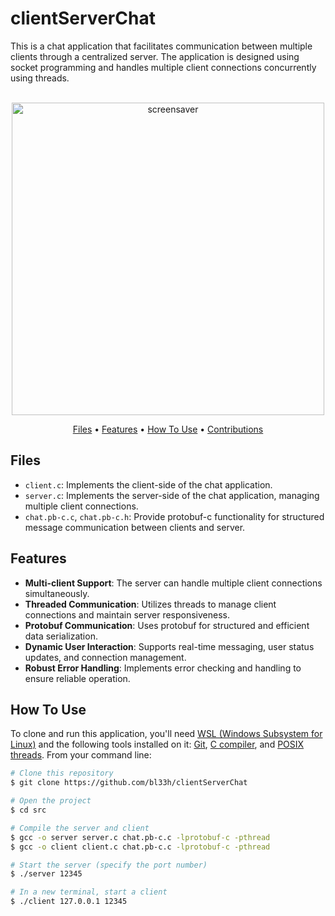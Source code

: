 # clientServerChat
This is a chat application that facilitates communication between multiple clients through a centralized server. The application is designed using socket programming and handles multiple client connections concurrently using threads.

<p align="center">
  <br>
  <img src="https://media4.giphy.com/media/v1.Y2lkPTc5MGI3NjExaWtqZmU5Z2Ezb25sbnBoeGp1d3dkM2o4cXhqYXh0bHlrcmN3bTJldSZlcD12MV9pbnRlcm5hbF9naWZfYnlfaWQmY3Q9Zw/uVh0kfacVZRINkCBiG/giphy.gif" alt="screensaver" width="500">
  <br>
</p>
<p align="center">
  <a href="#Files">Files</a> •
  <a href="#Features">Features</a> •
  <a href="#How-to-Use">How To Use</a> •
  <a href="#Contributions">Contributions</a>
</p>

## Files
- `client.c`: Implements the client-side of the chat application.
- `server.c`: Implements the server-side of the chat application, managing multiple client connections.
- `chat.pb-c.c`, `chat.pb-c.h`: Provide protobuf-c functionality for structured message communication between clients and server.

## Features
- **Multi-client Support**: The server can handle multiple client connections simultaneously.
- **Threaded Communication**: Utilizes threads to manage client connections and maintain server responsiveness.
- **Protobuf Communication**: Uses protobuf for structured and efficient data serialization.
- **Dynamic User Interaction**: Supports real-time messaging, user status updates, and connection management.
- **Robust Error Handling**: Implements error checking and handling to ensure reliable operation.

## How To Use
To clone and run this application, you'll need [WSL (Windows Subsystem for Linux)](https://learn.microsoft.com/en-us/windows/wsl/install) and the following tools installed on it: [Git](https://git-scm.com), [C compiler](https://gcc.gnu.org), and [POSIX threads](https://www.cs.cmu.edu/afs/cs/academic/class/15492-f07/www/pthreads.html). From your command line:

```bash
# Clone this repository
$ git clone https://github.com/bl33h/clientServerChat

# Open the project
$ cd src

# Compile the server and client
$ gcc -o server server.c chat.pb-c.c -lprotobuf-c -pthread
$ gcc -o client client.c chat.pb-c.c -lprotobuf-c -pthread

# Start the server (specify the port number)
$ ./server 12345

# In a new terminal, start a client
$ ./client 127.0.0.1 12345

